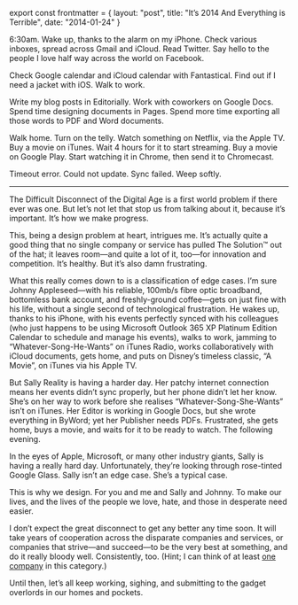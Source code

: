 export const frontmatter = {
layout: "post",
title: "It’s 2014 And Everything is Terrible",
date: "2014-01-24"
}

6:30am. Wake up, thanks to the alarm on my iPhone. Check various inboxes, spread across Gmail and iCloud. Read Twitter. Say hello to the people I love half way across the world on Facebook.

Check Google calendar and iCloud calendar with Fantastical. Find out if I need a jacket with iOS. Walk to work.

Write my blog posts in Editorially. Work with coworkers on Google Docs. Spend time designing documents in Pages. Spend more time exporting all those words to PDF and Word documents.

Walk home. Turn on the telly. Watch something on Netflix, via the Apple TV. Buy a movie on iTunes. Wait 4 hours for it to start streaming. Buy a movie on Google Play. Start watching it in Chrome, then send it to Chromecast.

Timeout error. Could not update. Sync failed. Weep softly.

* * *

The Difficult Disconnect of the Digital Age is a first world problem if there ever was one. But let’s not let that stop us from talking about it, because it’s important. It’s how we make progress.

This, being a design problem at heart, intrigues me. It’s actually quite a good thing that no single company or service has pulled The Solution™ out of the hat; it leaves room—and quite a lot of it, too—for innovation and competition. It’s healthy. But it’s also damn frustrating.

What this really comes down to is a classification of edge cases. I’m sure Johnny Appleseed—with his reliable, 100mb/s fibre optic broadband, bottomless bank account, and freshly-ground coffee—gets on just fine with his life, without a single second of technological frustration. He wakes up, thanks to his iPhone, with his events perfectly synced with his colleagues (who just happens to be using Microsoft Outlook 365 XP Platinum Edition Calendar to schedule and manage his events), walks to work, jamming to “Whatever-Song-He-Wants” on iTunes Radio, works collaboratively with iCloud documents, gets home, and puts on Disney’s timeless classic, “A Movie”, on iTunes via his Apple TV.

But Sally Reality is having a harder day. Her patchy internet connection means her events didn’t sync properly, but her phone didn’t let her know. She’s on her way to work before she realises “Whatever-Song-She-Wants” isn’t on iTunes. Her Editor is working in Google Docs, but she wrote everything in ByWord; yet her Publisher needs PDFs. Frustrated, she gets home, buys a movie, and waits for it to be ready to watch. The following evening.

In the eyes of Apple, Microsoft, or many other industry giants, Sally is having a really hard day. Unfortunately, they’re looking through rose-tinted Google Glass. Sally isn’t an edge case. She’s a typical case.

This is why we design. For you and me and Sally and Johnny. To make our lives, and the lives of the people we love, hate, and those in desperate need easier.

I don’t expect the great disconnect to get any better any time soon. It will take years of cooperation across the disparate companies and services, or companies that strive—and succeed—to be the very best at something, and do it really bloody well. Consistently, too. (Hint; I can think of at least [one company](http://dropbox.com) in this category.)

Until then, let’s all keep working, sighing, and submitting to the gadget overlords in our homes and pockets.
